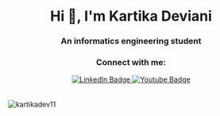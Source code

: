 <h1 align="center">Hi 👋, I'm Kartika Deviani</h1>
<h3 align="center">An informatics engineering student</h3>
<h3 align="center">Connect with me:</h3>
<div align="center" id="badges">
  <a href="https://www.linkedin.com/in/kartika-deviani-35732a225/">
    <img src="https://img.shields.io/badge/LinkedIn-blue?style=for-the-badge&logo=linkedin&logoColor=white" alt="LinkedIn Badge"/>
  </a>
  <a href="https://www.youtube.com/@devliezye">
    <img src="https://img.shields.io/badge/YouTube-red?style=for-the-badge&logo=youtube&logoColor=white" alt="Youtube Badge"/>
  </a>
</div>
</br>

<!-- [![spotify-github-profile](https://spotify-github-profile.vercel.app/api/view?uid=wfbbt3tpqz38rv3c415n47w2z&cover_image=true&theme=default&show_offline=false&background_color=121212&interchange=false)](https://github.com/kittinan/spotify-github-profile) -->

<!-- <p><img align="left" src="https://github-readme-stats.vercel.app/api/top-langs?username=kartikadev11&show_icons=true&theme=transparent" alt="kartikadev11" /></p> -->

<p>&nbsp;<img align="center" src="https://github-readme-stats.vercel.app/api?username=kartikadev11&show_icons=true&theme=transparent" alt="kartikadev11" /></p>
